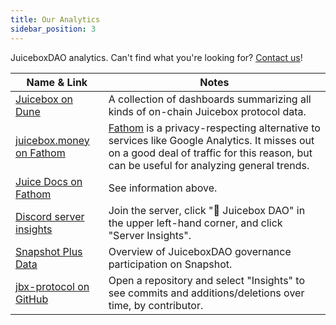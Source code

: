 ```yaml
---
title: Our Analytics
sidebar_position: 3
---
```


JuiceboxDAO analytics. Can't find what you're looking for? [Contact us](https://juicebox.money/contact)!

| Name & Link | Notes |
| --- | --- |
| [Juicebox on Dune](https://dune.com/juicebox) | A collection of dashboards summarizing all kinds of on-chain Juicebox protocol data. |
| [juicebox.money on Fathom](https://app.usefathom.com/share/eryrrjsv/juicebox.money) | [Fathom](https://usefathom.com/) is a privacy-respecting alternative to services like Google Analytics. It misses out on a good deal of traffic for this reason, but can be useful for analyzing general trends. |
| [Juice Docs on Fathom](https://app.usefathom.com/share/umyovgdg/docs.juicebox.money) | See information above. |
| [Discord server insights](https://discord.gg/juicebox) | Join the server, click "🧃 Juicebox DAO" in the upper left-hand corner, and click "Server Insights". |
| [Snapshot Plus Data](https://app.flipsidecrypto.com/dashboard/snapshot-plus-data-ueqrnb) | Overview of JuiceboxDAO governance participation on Snapshot. |
| [jbx-protocol on GitHub](https://github.com/jbx-protocol) | Open a repository and select "Insights" to see commits and additions/deletions over time, by contributor. |
